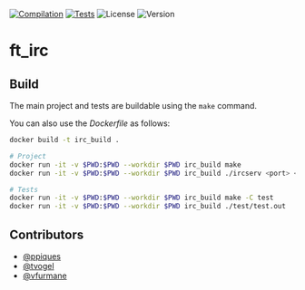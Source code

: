 [![Compilation](https://github.com/vfurmane/ft_irc/actions/workflows/compilation.yml/badge.svg)](https://github.com/vfurmane/ft_irc/actions/workflows/compilation.yml) [![Tests](https://github.com/vfurmane/ft_irc/actions/workflows/tests.yml/badge.svg)](https://github.com/vfurmane/ft_irc/actions/workflows/tests.yml) ![License](https://img.shields.io/github/license/vfurmane/ft_irc) ![Version](https://img.shields.io/github/v/release/vfurmane/ft_irc?display_name=tag&sort=semver)

# ft_irc

## Build

The main project and tests are buildable using the `make` command.

You can also use the *Dockerfile* as follows:

```sh
docker build -t irc_build .

# Project
docker run -it -v $PWD:$PWD --workdir $PWD irc_build make
docker run -it -v $PWD:$PWD --workdir $PWD irc_build ./ircserv <port> <password>

# Tests
docker run -it -v $PWD:$PWD --workdir $PWD irc_build make -C test
docker run -it -v $PWD:$PWD --workdir $PWD irc_build ./test/test.out
```

## Contributors

- [@ppiques](https://github.com/ppiques)
- [@tvogel](https://github.com/tvogel)
- [@vfurmane](https://github.com/vfurmane)
